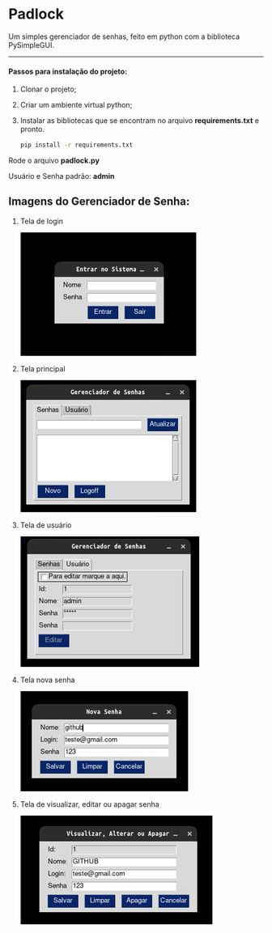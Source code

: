 # Padlock

 Um simples gerenciador de senhas, feito em python com a biblioteca PySimpleGUI.

---

#### Passos para instalação do projeto:

1. Clonar o projeto;

2. Criar um ambiente virtual python;

3. Instalar as bibliotecas que se encontram no arquivo **requirements.txt** e pronto.
   
   ```bash
   pip install -r requirements.txt 
   ```

Rode o arquivo **padlock.py**

Usuário e Senha padrão: **admin**



## Imagens do Gerenciador de Senha:

1. Tela de login

   ![Tela de Login](https://github.com/waleson-melo/padlock/blob/main/img/imagens%20readme/0tela_login.png)
   
2. Tela principal

   ![Tela Principal](https://github.com/waleson-melo/padlock/blob/main/img/imagens%20readme/1tela_principal.png)
  
3. Tela de usuário

   ![Tela de Usuário](https://github.com/waleson-melo/padlock/blob/main/img/imagens%20readme/2tela_principal_usuario.png)
 
4. Tela nova senha

   ![Tela Nova Senha](https://github.com/waleson-melo/padlock/blob/main/img/imagens%20readme/3tela_novasenha.png)
  
5. Tela de visualizar, editar ou apagar senha

   ![Tela de Visualizar, editar ou apagar senha](https://github.com/waleson-melo/padlock/blob/main/img/imagens%20readme/4tela_editarsenha.png)
